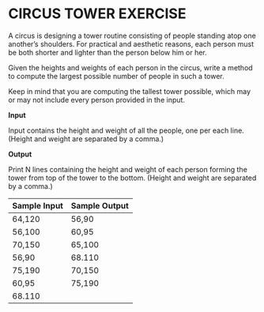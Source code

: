 # CIRCUS TOWER EXERCISE

A circus is designing a tower routine consisting of people standing atop one another’s shoulders. For
practical and aesthetic reasons, each person must be both shorter and lighter than the person below
him or her.

Given the heights and weights of each person in the circus, write a method to compute the largest
possible number of people in such a tower.

Keep in mind that you are computing the tallest tower possible, which may or may not include every
person provided in the input.

**Input**

Input contains the height and weight of all the people, one per each line. (Height and weight are
separated by a comma.)

**Output**

Print N lines containing the height and weight of each person forming the tower from top of the tower
to the bottom. (Height and weight are separated by a comma.)


| Sample Input | Sample Output |
| ------ | ------ |
| 64,120 | 56,90 |
| 56,100 |  60,95 |
| 70,150 | 65,100 |
| 56,90 | 68.110 |
| 75,190 | 70,150 |
| 60,95 | 75,190 |
| 68.110 | |
